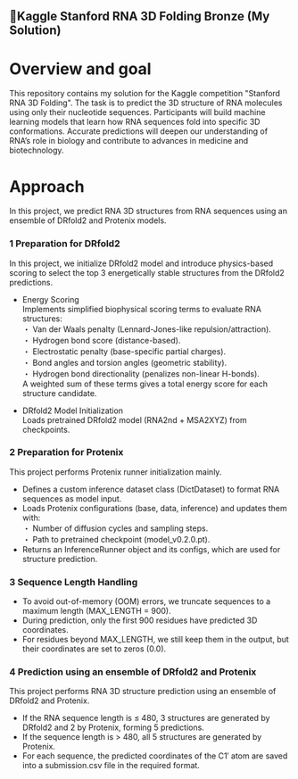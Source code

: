 ## 🥉Kaggle Stanford RNA 3D Folding Bronze (My Solution)

# Overview and goal

This repository contains my solution for the Kaggle competition "Stanford RNA 3D Folding".
The task is to predict the 3D structure of RNA molecules using only their nucleotide sequences.
Participants will build machine learning models that learn how RNA sequences fold into specific 3D conformations.
Accurate predictions will deepen our understanding of RNA’s role in biology and contribute to advances in medicine and biotechnology.

# Approach

In this project, we predict RNA 3D structures from RNA sequences using an ensemble of DRfold2 and Protenix models.

### 1 Preparation for DRfold2

In this project, we initialize DRfold2 model and introduce physics-based scoring to select the top 3 energetically stable structures from the DRfold2 predictions. 

* Energy Scoring<br>
  Implements simplified biophysical scoring terms to evaluate RNA structures:<br>
   ・ Van der Waals penalty (Lennard-Jones-like repulsion/attraction).<br>
   ・ Hydrogen bond score (distance-based).<br>
   ・ Electrostatic penalty (base-specific partial charges).<br>
   ・ Bond angles and torsion angles (geometric stability).<br>
   ・ Hydrogen bond directionality (penalizes non-linear H-bonds).<br>
  A weighted sum of these terms gives a total energy score for each structure candidate.

* DRfold2 Model Initialization<br>
  Loads pretrained DRfold2 model (RNA2nd + MSA2XYZ) from checkpoints.
  

### 2 Preparation for Protenix

This project performs Protenix runner initialization mainly.

* Defines a custom inference dataset class (DictDataset) to format RNA sequences as model input.
* Loads Protenix configurations (base, data, inference) and updates them with:<br>
       ・ Number of diffusion cycles and sampling steps.<br>
       ・ Path to pretrained checkpoint (model_v0.2.0.pt).
* Returns an InferenceRunner object and its configs, which are used for structure prediction.

### 3 Sequence Length Handling

* To avoid out-of-memory (OOM) errors, we truncate sequences to a maximum length (MAX_LENGTH = 900).
* During prediction, only the first 900 residues have predicted 3D coordinates.
* For residues beyond MAX_LENGTH, we still keep them in the output, but their coordinates are set to zeros (0.0).

### 4 Prediction using an ensemble of DRfold2 and Protenix

This project performs RNA 3D structure prediction using an ensemble of DRfold2 and Protenix.

* If the RNA sequence length is ≤ 480, 3 structures are generated by DRfold2 and 2 by Protenix, forming 5 predictions.
* If the sequence length is > 480, all 5 structures are generated by Protenix.
* For each sequence, the predicted coordinates of the C1′ atom are saved into a submission.csv file in the required format.
